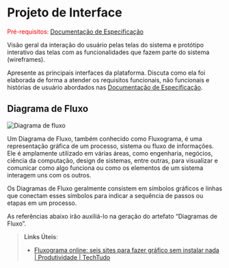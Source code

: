 # Projeto de Interface

<span style="color:red">Pré-requisitos: <a href="2-Especificação do Projeto.md"> Documentação de Especificação</a></span>

Visão geral da interação do usuário pelas telas do sistema e protótipo interativo das telas com as funcionalidades que fazem parte do sistema (wireframes).

 Apresente as principais interfaces da plataforma. Discuta como ela foi elaborada de forma a atender os requisitos funcionais, não funcionais e histórias de usuário abordados nas <a href="2-Especificação do Projeto.md"> Documentação de Especificação</a>.

## Diagrama de Fluxo

![Diagrama de fluxo ](https://github.com/ICEI-PUC-Minas-PMV-ADS/pmv-ads-2023-2-e2-proj-int-t11-pmv-ads-2023-2-e2-t11-projcontrolafacil/assets/131082433/6edf4da0-b64b-4c91-adb4-cccfce4fa5d9)



Um Diagrama de Fluxo, também conhecido como Fluxograma, é uma representação gráfica de um processo, sistema ou fluxo de informações. Ele é amplamente utilizado em várias áreas, como engenharia, negócios, ciência da computação, design de sistemas, entre outras, para visualizar e comunicar como algo funciona ou como os elementos de um sistema interagem uns com os outros.

Os Diagramas de Fluxo geralmente consistem em símbolos gráficos e linhas que conectam esses símbolos para indicar a sequência de passos ou etapas em um processo.

As referências abaixo irão auxiliá-lo na geração do artefato “Diagramas de Fluxo”.

> **Links Úteis**:
> - [Fluxograma online: seis sites para fazer gráfico sem instalar nada | Produtividade | TechTudo](https://www.techtudo.com.br/listas/2019/03/fluxograma-online-seis-sites-para-fazer-grafico-sem-instalar-nada.ghtml)
